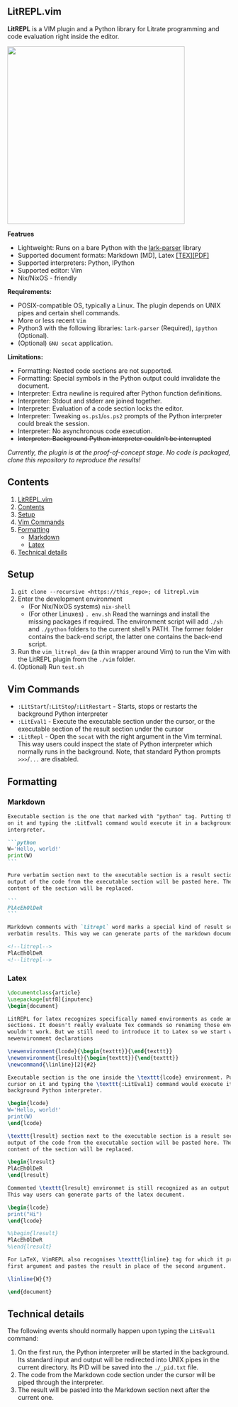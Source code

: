 LitREPL.vim
-----------

**LitREPL** is a VIM plugin and a Python library for Litrate programming and
code evaluation right inside the editor.

<img src="./demo.gif" width="400"/>

**Featrues**

* Lightweight: Runs on a bare Python with the
  [lark-parser](https://github.com/lark-parser/lark) library
* Supported document formats: Markdown \[MD\], Latex
  [[TEX]](./data/example.tex)[[PDF]](./data/example.pdf)
* Supported interpreters: Python, IPython
* Supported editor: Vim
* Nix/NixOS - friendly

**Requirements:**

* POSIX-compatible OS, typically a Linux. The plugin depends on UNIX pipes and
  certain shell commands.
* More or less recent `Vim`
* Python3 with the following libraries: `lark-parser` (Required), `ipython`
  (Optional).
* (Optional) `GNU socat` application.

**Limitations:**

* Formatting: Nested code sections are not supported.
* Formatting: Special symbols in the Python output could invalidate the
  document.
* Interpreter: Extra newline is required after Python function definitions.
* Interpreter: Stdout and stderr are joined together.
* Interpreter: Evaluation of a code section locks the editor.
* Interpreter: Tweaking `os.ps1`/`os.ps2` prompts of the Python interpreter
  could break the session.
* Interpreter: No asynchronous code execution.
* ~~Interpreter: Background Python interpreter couldn't be interrupted~~

_Currently, the plugin is at the proof-of-concept stage. No code is packaged,
clone this repository to reproduce the results!_

Contents
--------

1. [LitREPL.vim](#litrepl.vim)
2. [Contents](#contents)
3. [Setup](#setup)
4. [Vim Commands](#vim-commands)
5. [Formatting](#formatting)
   * [Markdown](#markdown)
   * [Latex](#latex)
6. [Technical details](#technical-details)

Setup
-----

1. `git clone --recursive <https://this_repo>; cd litrepl.vim`
2. Enter the development environment
   * (For Nix/NixOS systems) `nix-shell`
   * (For other Linuxes) `. env.sh`
   Read the warnings and install the missing packages if required. The
   environment script will add `./sh` and `./python` folders to the current
   shell's PATH.  The former folder contains the back-end script, the latter one
   contains the back-end script.
3. Run the `vim_litrepl_dev` (a thin wrapper around Vim) to run the Vim with the
   LitREPL plugin from the `./vim` folder.
4. (Optional) Run `test.sh`

Vim Commands
------------

* `:LitStart`/`:LitStop`/`:LitRestart` - Starts, stops or restarts the
  background Python interpreter
* `:LitEval1` - Execute the executable section under the cursor, or the
  executable section of the result section under the cursor
* `:LitRepl` - Open the `socat` with the right argument in the Vim terminal.
  This way users could inspect the state of Python interpreter which normally
  runs in the background. Note, that standard Python prompts `>>>`/`...` are
  disabled.

Formatting
----------

### Markdown

```` markdown
Executable section is the one that marked with "python" tag. Putting the cursor
on it and typing the :LitEval1 command would execute it in a background Python
interpreter.

```python
W='Hello, world!'
print(W)
```

Pure verbatim section next to the executable section is a result section. The
output of the code from the executable section will be pasted here. The original
content of the section will be replaced.

```
PlAcEhOlDeR
```

Markdown comments with `litrepl` word marks a special kind of result section for
verbatim results. This way we can generate parts of the markdown document.

<!--litrepl-->
PlAcEhOlDeR
<!--litrepl-->

````

### Latex

````latex
\documentclass{article}
\usepackage[utf8]{inputenc}
\begin{document}

LitREPL for latex recognizes specifically named environments as code and result
sections. It doesn't really evaluate Tex commands so renaming those environments
wouldn't work. But we still need to introduce it to Latex so we start with some
newenvironment declarations

\newenvironment{lcode}{\begin{texttt}}{\end{texttt}}
\newenvironment{lresult}{\begin{texttt}}{\end{texttt}}
\newcommand{\linline}[2]{#2}

Executable section is the one inside the \texttt{lcode} environment. Putting the
cursor on it and typing the \texttt{:LitEval1} command would execute it in a
background Python interpreter.

\begin{lcode}
W='Hello, world!'
print(W)
\end{lcode}

\texttt{lresult} section next to the executable section is a result section. The
output of the code from the executable section will be pasted here. The original
content of the section will be replaced.

\begin{lresult}
PlAcEhOlDeR
\end{lresult}

Commented \texttt{lresult} environmet is still recognized as an output section.
This way users can generate parts of the latex document.

\begin{lcode}
print("Hi")
\end{lcode}

%\begin{lresult}
PlAcEhOlDeR
%\end{lresult}

For LaTeX, VimREPL also recognises \texttt{linline} tag for which it prints its
first argument and pastes the result in place of the second argument.

\linline{W}{?}

\end{document}
````

Technical details
-----------------

The following events should normally happen upon typing the `LitEval1` command:

1. On the first run, the Python interpreter will be started in the
   background. Its standard input and output will be redirected into UNIX
   pipes in the current directory. Its PID will be saved into the
   `./_pid.txt` file.
2. The code from the Markdown code section under the cursor will be piped
   through the interpreter.
3. The result will be pasted into the Markdown section next after the current
   one.



